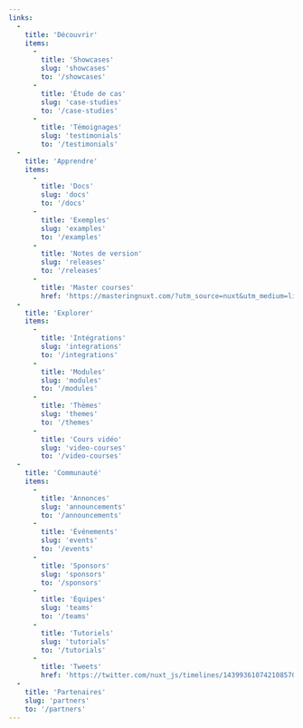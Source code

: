 ```yaml
---
links:
  -
    title: 'Découvrir'
    items:
      -
        title: 'Showcases'
        slug: 'showcases'
        to: '/showcases'
      -
        title: 'Étude de cas'
        slug: 'case-studies'
        to: '/case-studies'
      -
        title: 'Témoignages'
        slug: 'testimonials'
        to: '/testimonials'
  -
    title: 'Apprendre'
    items:
      -
        title: 'Docs'
        slug: 'docs'
        to: '/docs'
      -
        title: 'Exemples'
        slug: 'examples'
        to: '/examples'
      -
        title: 'Notes de version'
        slug: 'releases'
        to: '/releases'
      -
        title: 'Master courses'
        href: 'https://masteringnuxt.com/?utm_source=nuxt&utm_medium=link&utm_campaign=nsite'
  -
    title: 'Explorer'
    items:
      -
        title: 'Intégrations'
        slug: 'integrations'
        to: '/integrations'
      -
        title: 'Modules'
        slug: 'modules'
        to: '/modules'
      -
        title: 'Thèmes'
        slug: 'themes'
        to: '/themes'
      -
        title: 'Cours vidéo'
        slug: 'video-courses'
        to: '/video-courses'
  -
    title: 'Communauté'
    items:
      -
        title: 'Annonces'
        slug: 'announcements'
        to: '/announcements'
      -
        title: 'Événements'
        slug: 'events'
        to: '/events'
      -
        title: 'Sponsors'
        slug: 'sponsors'
        to: '/sponsors'
      -
        title: 'Équipes'
        slug: 'teams'
        to: '/teams'
      -
        title: 'Tutoriels'
        slug: 'tutorials'
        to: '/tutorials'
      -
        title: 'Tweets'
        href: 'https://twitter.com/nuxt_js/timelines/1439936107421085704'
  -
    title: 'Partenaires'
    slug: 'partners'
    to: '/partners'
---
```

